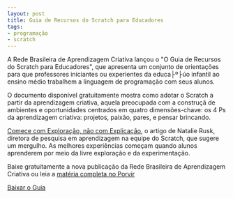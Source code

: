 ```yaml
---
layout: post
title: Guia de Recursos do Scratch para Educadores
tags:
- programação
- scratch
---
```

A Rede Brasileira de Aprendizagem Criativa lançou o "O Guia de Recursos do Scratch para Educadores", que apresenta um conjunto de orientações para que professores iniciantes ou experientes da educa├º├úo infantil ao ensino médio trabalhem a linguagem de programação com seus alunos.

O documento disponível gratuitamente mostra como adotar o Scratch a partir da aprendizagem criativa, aquela preocupada com a construçã de ambientes e oportunidades centrados em quatro dimensões-chave: os 4 Ps da aprendizagem criativa: projetos, paixão, pares, e pensar brincando.


[Comece com Exploração, não com Explicação](https://sip.scratch.mit.edu/2019/01/31/start-with-exploration-not-explanation/), o artigo de Natalie Rusk, diretora de pesquisa em aprendizagem na equipe do Scratch, que sugere um mergulho. As melhores experiências começam quando alunos aprenderem por meio da livre exploração e da experimentação.

Baixe gratuitamente a nova publicação da Rede Brasileira de Aprendizagem Criativa ou leia a 
[matéria completa no Porvir](https://porvir.org/guia-traz-orientacoes-para-professores-se-aprofundarem-no-scratch/)


[Baixar o Guia](https://porvir.org/guia-traz-orientacoes-para-professores-se-aprofundarem-no-scratch/aHR0cHM6Ly9zMy5hbWF6b25hd3MuY29tL3BvcnZpci93cC1jb250ZW50L3VwbG9hZHMvMjAyMC8wMS8xNzE3MzUyMi9HdWlkZV9TY3JhdGNoRWR1Y2Fkb3Jlc19SQkFDLnBkZg==)
